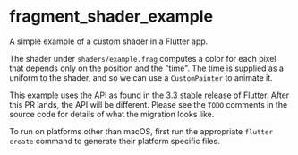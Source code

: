 # fragment_shader_example

A simple example of a custom shader in a Flutter app.

The shader under `shaders/example.frag` computes a color for each pixel
that depends only on the position and the "time". The time is supplied as
a uniform to the shader, and so we can use a `CustomPainter` to animate it.

This example uses the API as found in the 3.3 stable release of Flutter.
After this PR lands, the API will be different. Please see the `TODO`
comments in the source code for details of what the migration looks like.

To run on platforms other than macOS, first run the appropriate
`flutter create` command to generate their platform specific files.
